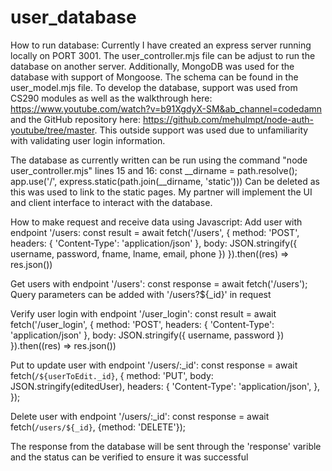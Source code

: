 # user_database

How to run database:
Currently I have created an express server running locally on PORT 3001. The user_controller.mjs
file can be adjust to run the database on another server. Additionally, MongoDB was used for the 
database with support of Mongoose. The schema can be found in the user_model.mjs file. To develop
the database, support was used from CS290 modules as well as the walkthrough here:
https://www.youtube.com/watch?v=b91XgdyX-SM&ab_channel=codedamn and the GitHub repository here:
https://github.com/mehulmpt/node-auth-youtube/tree/master. This outside support was used due to unfamiliarity
with validating user login information.

The database as currently written can be run using the command "node user_controller.mjs" lines 15 and 16:
const __dirname = path.resolve();
app.use('/', express.static(path.join(__dirname, 'static')))
Can be deleted as this was used to link to the static pages. My partner will implement the UI and client interface
to interact with the database.


How to make request and receive data using Javascript:
Add user with endpoint '/users:
const result = await fetch('/users', {
					method: 'POST',
					headers: {
						'Content-Type': 'application/json'
					},
					body: JSON.stringify({
						username,
						password,
                        fname,
                        lname,
                        email,
                        phone
					})
				}).then((res) => res.json())

Get users with endpoint '/users':
const response = await fetch('/users');
Query parameters can be added with '/users?${_id}' in request

Verify user login with endpoint '/user_login':
const result = await fetch('/user_login', {
					method: 'POST',
					headers: {
						'Content-Type': 'application/json'
					},
					body: JSON.stringify({
						username,
						password
					})
				}).then((res) => res.json())

Put to update user with endpoint '/users/:_id':
 const response = await fetch(`/${userToEdit._id}`, {
            method: 'PUT',
            body: JSON.stringify(editedUser),
            headers: {
                'Content-Type': 'application/json',
            },
        });

Delete user with endpoint '/users/:_id':
const response = await fetch(`/users/${_id}`, {method: 'DELETE'});

The response from the database will be sent through the 'response' varible and the status can be verified to ensure it was successful





